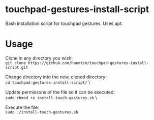 # touchpad-gestures-install-script
Bash installation script for touchpad gestures. Uses apt.

# Usage

Clone in any directory you wish: \
`git clone https://github.com/haemtim/touchpad-gestures-install-script.git` <br>

Change directory into the new, cloned directory: \
`cd touchpad-gestures-install-script/` \ 

Update permissons of the file so it can be executed: \
`sudo chmod +x install-touch-gestures.sh` \ 

Execute the file: \
`sudo ./install-touch-gestures.sh`
